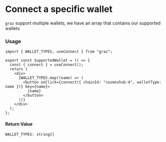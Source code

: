# Connect a specific wallet

`graz` support multiple wallets, we have an array that contains our supported wallets

### Usage

```tsx
import { WALLET_TYPES, useConnect } from "graz";

export const SupportedWallet = () => {
  const { connect } = useConnect();
  return (
    <div>
      {WALLET_TYPES.map((name) => (
        <button onClick={connect({ chainId: "cosmoshub-4", walletType: name })} key={name}>
          {name}
        </button>
      ))}
    </div>
  );
};
```

#### Return Value

```tsx
WALLET_TYPES: string[]
```
